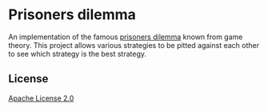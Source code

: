 # Prisoners dilemma

An implementation of the famous [prisoners dilemma](http://en.wikipedia.org/wiki/Prisoner's_dilemma) known from game theory. This project allows various strategies to be pitted against each other to see which strategy is the best strategy.

## License
[Apache License 2.0](License.md)